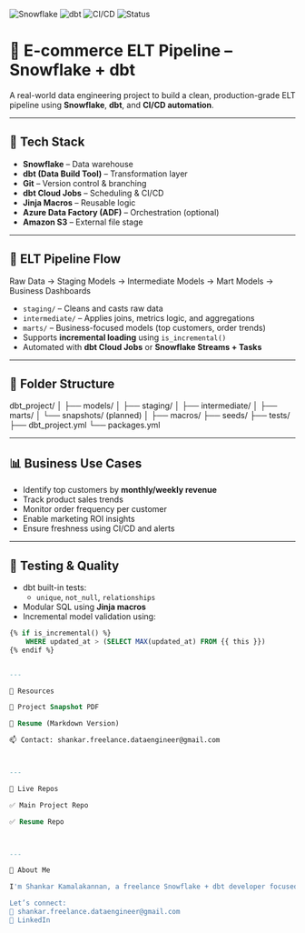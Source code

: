 ![Snowflake](https://img.shields.io/badge/Snowflake-Data--Warehouse-blue)
![dbt](https://img.shields.io/badge/dbt-Data--Build--Tool-orange)
![CI/CD](https://img.shields.io/badge/CI%2FCD-Automation-green)
![Status](https://img.shields.io/badge/Project-Completed-brightgreen)

# 🛒 E-commerce ELT Pipeline – Snowflake + dbt

A real-world data engineering project to build a clean, production-grade ELT pipeline using **Snowflake**, **dbt**, and **CI/CD automation**.

---

## 🔧 Tech Stack

- **Snowflake** – Data warehouse  
- **dbt (Data Build Tool)** – Transformation layer  
- **Git** – Version control & branching  
- **dbt Cloud Jobs** – Scheduling & CI/CD  
- **Jinja Macros** – Reusable logic  
- **Azure Data Factory (ADF)** – Orchestration (optional)  
- **Amazon S3** – External file stage

---

## 🔁 ELT Pipeline Flow

Raw Data → Staging Models → Intermediate Models → Mart Models → Business Dashboards

- `staging/` – Cleans and casts raw data  
- `intermediate/` – Applies joins, metrics logic, and aggregations  
- `marts/` – Business-focused models (top customers, order trends)  
- Supports **incremental loading** using `is_incremental()`  
- Automated with **dbt Cloud Jobs** or **Snowflake Streams + Tasks**

---

## 🧱 Folder Structure

dbt_project/ │ ├── models/ │   ├── staging/ │   ├── intermediate/ │   ├── marts/ │   └── snapshots/ (planned) │ ├── macros/ ├── seeds/ ├── tests/ ├── dbt_project.yml └── packages.yml

---

## 📊 Business Use Cases

- Identify top customers by **monthly/weekly revenue**  
- Track product sales trends  
- Monitor order frequency per customer  
- Enable marketing ROI insights  
- Ensure freshness using CI/CD and alerts

---

## 🧪 Testing & Quality

- dbt built-in tests:
  - `unique`, `not_null`, `relationships`
- Modular SQL using **Jinja macros**
- Incremental model validation using:

```sql
{% if is_incremental() %}
    WHERE updated_at > (SELECT MAX(updated_at) FROM {{ this }})
{% endif %}


---

📎 Resources

📄 Project Snapshot PDF

📃 Resume (Markdown Version)

📫 Contact: shankar.freelance.dataengineer@gmail.com



---

🔗 Live Repos

✅ Main Project Repo

✅ Resume Repo



---

💬 About Me

I'm Shankar Kamalakannan, a freelance Snowflake + dbt developer focused on delivering clean data pipelines with test-driven logic, Git-based CI/CD, and real business alignment.

Let’s connect:
📧 shankar.freelance.dataengineer@gmail.com
🔗 LinkedIn
